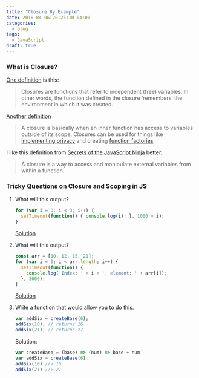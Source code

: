 ```yaml
---
title: "Closure By Example"
date: 2018-04-06T20:25:10-04:00
categories:
  - blog
tags:
  - JavaScript
draft: true
---
```



### What is Closure?

[One definition](https://medium.freecodecamp.org/lets-learn-javascript-closures-66feb44f6a44) is this:
> Closures are functions that refer to independent (free) variables. In other words, the function defined in the closure ‘remembers’ the environment in which it was created.

[Another definition](https://medium.freecodecamp.org/3-questions-to-watch-out-for-in-a-javascript-interview-725012834ccb)
> A closure is basically when an inner function has access to variables outside of its scope. Closures can be used for things like [implementing privacy](https://medium.com/written-in-code/practical-uses-for-closures-c65640ae7304) and creating [function factories](https://medium.com/javascript-scene/javascript-factory-functions-vs-constructor-functions-vs-classes-2f22ceddf33e#.1817w0lmb).

I like this definition from [Secrets of the JavaScript Ninja](https://www.manning.com/books/secrets-of-the-javascript-ninja-second-edition) better:
>A closure is a way to access and manipulate external variables from within a function.


### Tricky Questions on Closure and Scoping in JS

1. What will this output?

	```javascript
	for (var i = 0; i < 3; i++) {
	  setTimeout(function() { console.log(i); }, 1000 + i);
	}
	```
	[Solution](https://coderbyte.com/algorithm/3-common-javascript-closure-questions)

2. What will this output?

	```javascript
	const arr = [10, 12, 15, 21];
	for (var i = 0; i < arr.length; i++) {
	  setTimeout(function() {
	    console.log('Index: ' + i + ', element: ' + arr[i]);
	  }, 3000);
	}
	```
	[Solution](https://medium.com/coderbyte/a-tricky-javascript-interview-question-asked-by-google-and-amazon-48d212890703)

3. Write a function that would allow you to do this.

	```javascript
	var addSix = createBase(6);
	addSix(10); // returns 16
	addSix(21); // returns 27
	```

	Solution:

	```javascript
	var createBase = (base) => (num) => base + num
	var addSix = createBase(6)
	addSix(10) //> 16
	addSix(21) //> 21
  ```
